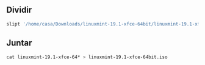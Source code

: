 


## Dividir

```bash
slipt '/home/casa/Downloads/linuxmint-19.1-xfce-64bit/linuxmint-19.1-xfce-64bit.iso' -b 100M --verbose linuxmint-19.1-xfce-64bit.iso

```

## Juntar

```bash
cat linuxmint-19.1-xfce-64* > linuxmint-19.1-xfce-64bit.iso

```